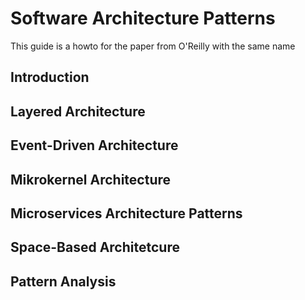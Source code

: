 # Software Architecture Patterns

This guide is a howto for the paper from O'Reilly with the same name

## Introduction

## Layered Architecture  

## Event-Driven Architecture  

## Mikrokernel Architecture  

## Microservices Architecture Patterns

## Space-Based Architetcure

## Pattern Analysis  
